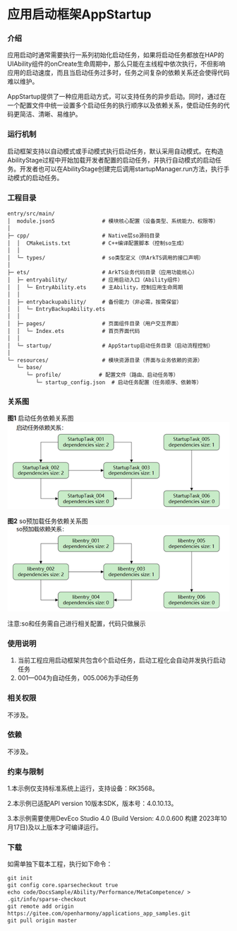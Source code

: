 # 应用启动框架AppStartup

### 介绍

应用启动时通常需要执行一系列初始化启动任务，如果将启动任务都放在HAP的UIAbility组件的onCreate生命周期中，那么只能在主线程中依次执行，不但影响应用的启动速度，而且当启动任务过多时，任务之间复杂的依赖关系还会使得代码难以维护。

AppStartup提供了一种应用启动方式，可以支持任务的异步启动。同时，通过在一个配置文件中统一设置多个启动任务的执行顺序以及依赖关系，使启动任务的代码更简洁、清晰、易维护。

### 运行机制
启动框架支持以自动模式或手动模式执行启动任务，默认采用自动模式。在构造AbilityStage过程中开始加载开发者配置的启动任务，并执行自动模式的启动任务。开发者也可以在AbilityStage创建完后调用startupManager.run方法，执行手动模式的启动任务。

### 工程目录
```
entry/src/main/
│  module.json5               # 模块核心配置（设备类型、系统能力、权限等）
│  
├─ cpp/                       # Native层so源码目录
│  │  CMakeLists.txt          # C++编译配置脚本（控制so生成）
│  │  
│  └─ types/                  # so类型定义（供ArkTS调用的接口声明）
│  
├─ ets/                       # ArkTS业务代码目录（应用功能核心）
│  ├─ entryability/           # 应用启动入口（Ability组件）
│  │  └─ EntryAbility.ets     # 主Ability，控制应用生命周期
│  │  
│  ├─ entrybackupability/     # 备份能力（非必需，按需保留）
│  │  └─ EntryBackupAbility.ets
│  │  
│  ├─ pages/                  # 页面组件目录（用户交互界面）
│  │  └─ Index.ets            # 首页界面代码
│  │  
│  └─ startup/                # AppStartup启动任务目录（启动流程控制）
│  
└─ resources/                 # 模块资源目录（界面与业务依赖的资源）
   └─ base/
      └─ profile/            # 配置文件（路由、启动任务等）
         └─ startup_config.json  # 启动任务配置（任务顺序、依赖等）

```

### 关系图
**图1** 启动任务依赖关系图
![img_1.png](img_1.png)

**图2** so预加载任务依赖关系图
![img.png](img.png)

注意:so和任务需自己进行相关配置，代码只做展示

### 使用说明
1. 当前工程应用启动框架共包含6个启动任务，启动工程化会自动并发执行启动任务
2. 001—004为自动任务，005.006为手动任务

### 相关权限

不涉及。

### 依赖

不涉及。

### 约束与限制

1.本示例仅支持标准系统上运行，支持设备：RK3568。

2.本示例已适配API version 10版本SDK，版本号：4.0.10.13。

3.本示例需要使用DevEco Studio 4.0 (Build Version: 4.0.0.600 构建 2023年10月17日)及以上版本才可编译运行。

### 下载

如需单独下载本工程，执行如下命令：

```
git init
git config core.sparsecheckout true
echo code/DocsSample/Ability/Performance/MetaCompetence/ > .git/info/sparse-checkout
git remote add origin https://gitee.com/openharmony/applications_app_samples.git
git pull origin master
```